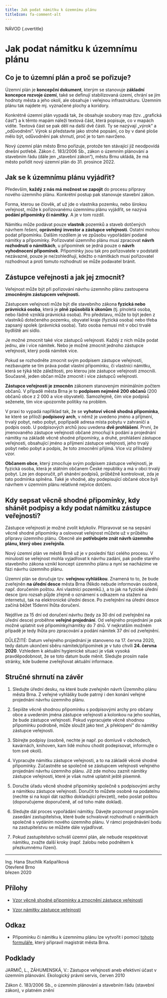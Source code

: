 ```yaml
---
title: Jak podat námitku k územnímu plánu
titleIcon: fa-comment-alt
---
```


NÁVOD {.overtitle}

# Jak podat námitku k územnímu plánu

## Co je to územní plán a proč se pořizuje?

Územní plán je **koncepční dokument**, kterým se stanovuje **základní koncepce rozvoje území**, také se definují stabilizovaná území, chrání se jím hodnoty města a jeho okolí, ale obsahuje i veřejnou infrastrukturu. Územním plánu tak najdete mj. vyznačené plochy a koridory.

Konkrétně územní plán vypadá tak, že obsahuje soubory map (tzv. „grafická část“) a k těmto mapám náleží textová část, která popisuje, co v mapách vidíte. Textová část se pak dělí na další dvě části. Ty se nazývají „výrok“ a „odůvodnění“. Výrok si představte jako strohé popsání, co by v dané ploše mělo být, odůvodnění pak shrnutí, proč je to tam navrženo.

Nový územní plán město Brno pořizuje, protože ten stávající již neodpovídá dnešní potřebě. Zákon č. 183/2006 Sb., zákon o územním plánování a stavebním řádu (dále jen „stavební zákon“), městu Brnu ukládá, že má město pořídit nový územní plán do 31. prosince 2022.

## Jak se k územnímu plánu vyjádřit?

Především, **každý z nás má možnost se zapojit** do procesu přípravy nového územního plánu. Konkrétní postup pak stanovuje stavební zákon.

Forma, kterou se člověk, ať už jde o vlastníka pozemku, nebo širokou veřejnost, může k pořizovanému územnímu plánu vyjádřit, se nazývá **podání připomínky či námitky**. A je v tom rozdíl.

Námitku může podávat pouze **vlastník** pozemků a staveb dotčených návrhem řešení, **oprávněný investor a zástupce veřejnosti**. Ostatní mohou podat připomínku. Dalším rozdílem je ve způsobu vypořádání podané námitky a připomínky. Pořizovatel územního plánu musí zpracovat **návrh rozhodnutí o námitkách**, u připomínek se jedná pouze o **návrh vyhodnocení připomínek**. Připomínky jsou tak pro pořizovatele v podstatě nezávazné, pouze je ne/zohledňují, kdežto o námitkách musí pořizovatel rozhodnout a proti tomuto rozhodnutí se může podavatel bránit.

## Zástupce veřejnosti a jak jej zmocnit?

Veřejnost může být při pořizování návrhu územního plánu zastoupena **zmocněným zástupcem veřejnosti.**

Zástupcem veřejnosti může být dle stavebního zákona **fyzická nebo právnická osoba**, která je **plně způsobilá k úkonům** (tj. plnoletá osoba, nebo řádně vzniklá právnická osoba). Pro představu, může to být jeden z vlastníků dotečeného pozemku, obyvatel kraje (fyzická osoba) nebo třeba zapsaný spolek (právnická osoba). Tato osoba nemusí mít v obci trvalé bydliště ani sídlo.

Je možné zmocnit také více zástupců veřejnosti. Každý z nich může podat jednu, ale i více námitek. Nebo je možné zmocnit jednoho zástupce veřejnosti, který podá námitek více.

Pokud se rozhodněte zmocnit svým podpisem zástupce veřejnosti, nezbavujete se tím práva podat vlastní připomínku, či vlastníci námitku, která se týká téže záležitosti, pro kterou jste zástupce veřejnosti zmocnili. Současně, jeden občan může zmocnit i více zástupců veřejnosti.

**Zástupce veřejnosti je zmocněn** zákonem stanoveným minimálním počtem občanů. V případě města Brna je to **podpisem nejméně 200 občanů** (200 občanů obce z 2 000 a více obyvateli). Samozřejmě, čím více podpisů seženete, tím více upozorníte politiky na problém.

V praxi to vypadá například tak, že se **vyhotoví věcně shodná připomínka**, ke které se přiloží **podpisový arch**, v němž je uvedeno jméno a příjmení, trvalý pobyt, nebo pobyt, popřípadě adresa místa pobytu v zahraničí a podpis osob. U podpisových archů jsou uvedena **dvě prohlášení**. První, že jmenovaného zástupce veřejnosti občané zmocňují k podání a projednání námitky na základě věcně shodné připomínky, a druhé, prohlášení zástupce veřejnosti, obsahující jméno a příjmení zástupce veřejnosti, jeho trvalý pobyt nebo pobyt a podpis, že toto zmocnění přijímá. Více viz přiložený vzor.

**Občanem obce**, který zmocňuje svým podpisem zástupce veřejnosti, je fyzická osoba, která je státním občanem České republiky a má v obci trvalý pobyt. Lze jen doporučit, při shánění podpisů, průběžně kontrolovat, zda je tato podmínka splněna. Také je vhodné, aby podepisující občané obce byli návrhem v územním plánu relativně nejvíce dotčeni.

## Kdy sepsat věcně shodné připomínky, kdy shánět podpisy a kdy podat námitku zástupce veřejnosti?

Zástupce veřejnosti je možné zvolit kdykoliv. Připravovat se na sepsání věcně shodné připomínky a oslovovat veřejnost můžete už v průběhu přípravy územního plánu. Obecně ale **potřebujete znát návrh územního plánu, který obec zveřejnila**.

Nový územní plán ve městě Brně už je v poslední fázi celého procesu. V minulosti se veřejnost mohla vyjadřovat k návrhu zadání, pak podle starého stavebního zákona vznikl koncept územního plánu a nyní se nacházíme ve fázi návrhu územního plánu.

Územní plán se doručuje tzv. **veřejnou vyhláškou**. Znamená to to, že bude zveřejněn **na úřední desce** města Brna (Nikdo nebude informován osobně, např. doručením poštou. Ani vlastníci pozemků.), a to jak na fyzické úřední desce (pro rozsah půjde zřejmě o oznámení s odkazem na stažení na internetu), tak na elektronické úřední desce. Po zveřejnění na úřední desce začíná běžet 15denní lhůta doručení.

Nejdříve za 15 dní od doručení návrhu (tedy za 30 dní od zveřejnění na úřední desce) proběhne **veřejné projednání**. Od veřejného projednání je pak možné uplatnit své připomínky/námitky do 7 dnů. V nejkratším možném případě je tedy lhůta pro zpracování a podání námitek 37 dní od zveřejnění.

DŮLEŽITÉ: Datum veřejného projednání je stanoveno na 17. června 2020, tedy datum ukončení sběru námitek/připomínek je v tuto chvíli **24. června 2020**. Vzhledem k aktuální hygienické situaci je však vysoká pravděpodobnost, že se toto datum bude měnit. Sledujte prosím naše stránky, kde budeme zveřejňovat aktuální informace.


## Stručné shrnutí na závěr

1. Sledujte úřední desku, na které bude zveřejněn návrh Územního plánu města Brna. Z veřejné vyhlášky bude patrný i den konání veřejné projednání návrhu územního plánu.

2. Sepište věcně shodnou připomínku s podpisovými archy pro občany obce a uvedením jména zástupce veřejnosti a kolonkou na jeho souhlas, že bude zástupce veřejnosti. Pokud vypracujete věcně shodnou připomínku podrobně, může sloužit jako text „k překlopení“ do námitky zástupce veřejnosti.

3. Sbírejte podpisy (osobně, nechte je např. po domluvě v obchodech, kavárnách, knihoven, kam lidé mohou chodit podepisovat, informujte o tom své okolí).

4. Vypracujte námitku zástupce veřejnosti, a to na základě věcně shodné připomínky. Zúčastněte se společně se zástupcem veřejnosti veřejného projednání návrhu územního plánu. Již zde mohou zaznít námitky zástupce veřejnosti, které je však nutné uplatnit ještě písemně.

5. Doručte úřadu věcně shodné připomínky společně s podpisovými archy a námitkou zástupce veřejnosti. Doručit to můžete osobně na podatelnu (nechte si na kopii dát razítko dokladující převzetí), nebo poslat poštou (doporučujeme doporučeně, ať od toho máte doklad).

6. Sledujte dál proces vypořádání námitky. Dávejte pozornost programům zasedání zastupitelstva, které bude schvalovat rozhodnutí o námitkách společně s vydáním nového územního plánu. V rámci projednávání bodu na zastupitelstvu se můžete dále vyjadřovat.

7. Pokud zastupitelstvo schválí územní plán, ale nebude respektovat námitku, zvažte další kroky (např. žalobu nebo podnětem k přezkumnému řízení).

---

Ing. Hana Stuchlík Kašpaříková  
Otevřené Brno  
březen 2020

## Přílohy

- [Vzor věcně shodné připomínky a zmocnění zástupce veřejnosti](/vzor1.pdf)

- [Vzor námitky zástupce veřejnosti](/vzor2.pdf)

## Odkaz

- Připomínku či námitku k územnímu plánu lze vytvořit i pomocí [tohoto formuláře](https://gis.brno.cz/ost/projednani-upd/public/), který připravil magistrát města Brna.

## Podklady

JARMIČ, L., ZÁHUMENSKÁ, V.: Zástupce veřejnosti aneb efektivní účast v územním plánování. Ekologický právní servis, červen 2010

Zákon č. 183/2006 Sb., o územním plánování a stavebním řádu (stavební zákon), v platném znění
